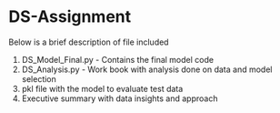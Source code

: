 # DS-Assignment

Below is a brief description of file included
1.  DS_Model_Final.py  - Contains the final model code
2.  DS_Analysis.py - Work book with analysis done on data and model selection
3.  pkl file with the model to evaluate test data 
4.  Executive summary with data insights and approach
